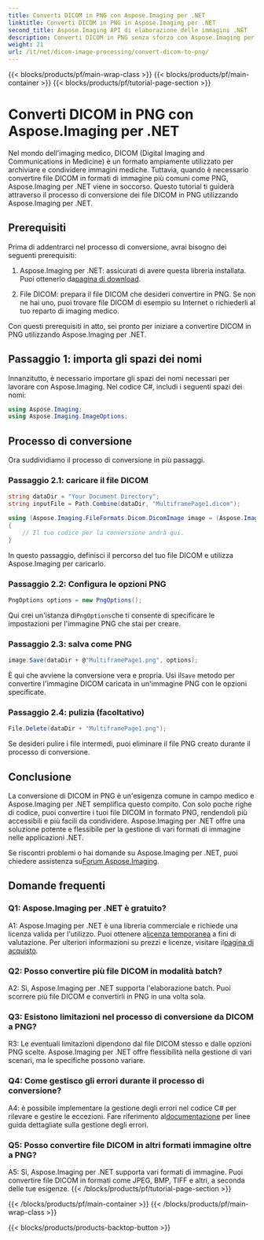 ```yaml
---
title: Converti DICOM in PNG con Aspose.Imaging per .NET
linktitle: Converti DICOM in PNG in Aspose.Imaging per .NET
second_title: Aspose.Imaging API di elaborazione delle immagini .NET
description: Converti DICOM in PNG senza sforzo con Aspose.Imaging per .NET. Semplifica la condivisione delle immagini mediche.
weight: 21
url: /it/net/dicom-image-processing/convert-dicom-to-png/
---
```


{{< blocks/products/pf/main-wrap-class >}}
{{< blocks/products/pf/main-container >}}
{{< blocks/products/pf/tutorial-page-section >}}

# Converti DICOM in PNG con Aspose.Imaging per .NET

Nel mondo dell'imaging medico, DICOM (Digital Imaging and Communications in Medicine) è un formato ampiamente utilizzato per archiviare e condividere immagini mediche. Tuttavia, quando è necessario convertire file DICOM in formati di immagine più comuni come PNG, Aspose.Imaging per .NET viene in soccorso. Questo tutorial ti guiderà attraverso il processo di conversione dei file DICOM in PNG utilizzando Aspose.Imaging per .NET.

## Prerequisiti

Prima di addentrarci nel processo di conversione, avrai bisogno dei seguenti prerequisiti:

1.  Aspose.Imaging per .NET: assicurati di avere questa libreria installata. Puoi ottenerlo da[pagina di download](https://releases.aspose.com/imaging/net/).

2. File DICOM: prepara il file DICOM che desideri convertire in PNG. Se non ne hai uno, puoi trovare file DICOM di esempio su Internet o richiederli al tuo reparto di imaging medico.

Con questi prerequisiti in atto, sei pronto per iniziare a convertire DICOM in PNG utilizzando Aspose.Imaging per .NET.

## Passaggio 1: importa gli spazi dei nomi

Innanzitutto, è necessario importare gli spazi dei nomi necessari per lavorare con Aspose.Imaging. Nel codice C#, includi i seguenti spazi dei nomi:

```csharp
using Aspose.Imaging;
using Aspose.Imaging.ImageOptions;
```

## Processo di conversione

Ora suddividiamo il processo di conversione in più passaggi.

### Passaggio 2.1: caricare il file DICOM

```csharp
string dataDir = "Your Document Directory";
string inputFile = Path.Combine(dataDir, "MultiframePage1.dicom");

using (Aspose.Imaging.FileFormats.Dicom.DicomImage image = (Aspose.Imaging.FileFormats.Dicom.DicomImage)Image.Load(inputFile))
{
    // Il tuo codice per la conversione andrà qui.
}
```

In questo passaggio, definisci il percorso del tuo file DICOM e utilizza Aspose.Imaging per caricarlo.

### Passaggio 2.2: Configura le opzioni PNG

```csharp
PngOptions options = new PngOptions();
```

 Qui crei un'istanza di`PngOptions`che ti consente di specificare le impostazioni per l'immagine PNG che stai per creare.

### Passaggio 2.3: salva come PNG

```csharp
image.Save(dataDir + @"MultiframePage1.png", options);
```

 È qui che avviene la conversione vera e propria. Usi il`Save` metodo per convertire l'immagine DICOM caricata in un'immagine PNG con le opzioni specificate.

### Passaggio 2.4: pulizia (facoltativo)

```csharp
File.Delete(dataDir + "MultiframePage1.png");
```

Se desideri pulire i file intermedi, puoi eliminare il file PNG creato durante il processo di conversione.

## Conclusione

La conversione di DICOM in PNG è un'esigenza comune in campo medico e Aspose.Imaging per .NET semplifica questo compito. Con solo poche righe di codice, puoi convertire i tuoi file DICOM in formato PNG, rendendoli più accessibili e più facili da condividere. Aspose.Imaging per .NET offre una soluzione potente e flessibile per la gestione di vari formati di immagine nelle applicazioni .NET.

 Se riscontri problemi o hai domande su Aspose.Imaging per .NET, puoi chiedere assistenza su[Forum Aspose.Imaging](https://forum.aspose.com/).

## Domande frequenti

### Q1: Aspose.Imaging per .NET è gratuito?

A1: Aspose.Imaging per .NET è una libreria commerciale e richiede una licenza valida per l'utilizzo. Puoi ottenere a[licenza temporanea](https://purchase.aspose.com/temporary-license/) a fini di valutazione. Per ulteriori informazioni su prezzi e licenze, visitare il[pagina di acquisto](https://purchase.aspose.com/buy).

### Q2: Posso convertire più file DICOM in modalità batch?

A2: Sì, Aspose.Imaging per .NET supporta l'elaborazione batch. Puoi scorrere più file DICOM e convertirli in PNG in una volta sola.

### Q3: Esistono limitazioni nel processo di conversione da DICOM a PNG?

R3: Le eventuali limitazioni dipendono dal file DICOM stesso e dalle opzioni PNG scelte. Aspose.Imaging per .NET offre flessibilità nella gestione di vari scenari, ma le specifiche possono variare.

### Q4: Come gestisco gli errori durante il processo di conversione?

 A4: è possibile implementare la gestione degli errori nel codice C# per rilevare e gestire le eccezioni. Fare riferimento al[documentazione](https://reference.aspose.com/imaging/net/) per linee guida dettagliate sulla gestione degli errori.

### Q5: Posso convertire file DICOM in altri formati immagine oltre a PNG?

A5: Sì, Aspose.Imaging per .NET supporta vari formati di immagine. Puoi convertire file DICOM in formati come JPEG, BMP, TIFF e altri, a seconda delle tue esigenze.
{{< /blocks/products/pf/tutorial-page-section >}}

{{< /blocks/products/pf/main-container >}}
{{< /blocks/products/pf/main-wrap-class >}}

{{< blocks/products/products-backtop-button >}}

